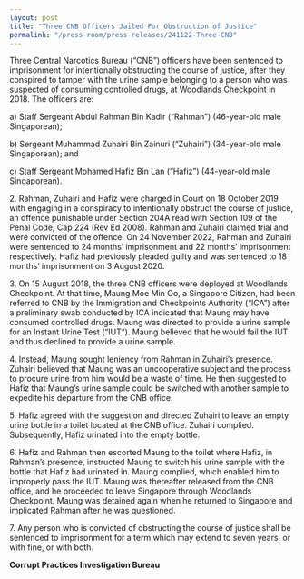 ```yaml
---
layout: post
title: "Three CNB Officers Jailed For Obstruction of Justice"
permalink: "/press-room/press-releases/241122-Three-CNB"
---
```

Three Central Narcotics Bureau (“CNB”) officers have been sentenced to imprisonment for intentionally obstructing the course of justice, after they conspired to tamper with the urine sample belonging to a person who was suspected of consuming controlled drugs, at Woodlands Checkpoint in 2018. The officers are: 

a) Staff Sergeant Abdul Rahman Bin Kadir (“Rahman”) (46-year-old male Singaporean);

b) Sergeant Muhammad Zuhairi Bin Zainuri (“Zuhairi”) (34-year-old male Singaporean); and

c) Staff Sergeant Mohamed Hafiz Bin Lan (“Hafiz”) (44-year-old male Singaporean).

2\. Rahman, Zuhairi and Hafiz were charged in Court on 18 October 2019 with engaging in a conspiracy to intentionally obstruct the course of justice, an offence punishable under Section 204A read with Section 109 of the Penal Code, Cap 224 (Rev Ed 2008). Rahman and Zuhairi claimed trial and were convicted of the offence. On 24 November 2022, Rahman and Zuhairi were sentenced to 24 months’ imprisonment and 22 months’ imprisonment respectively. Hafiz had previously pleaded guilty and was sentenced to 18 months’ imprisonment on 3 August 2020. 

3\. On 15 August 2018, the three CNB officers were deployed at Woodlands Checkpoint. At that time, Maung Moe Min Oo, a Singapore Citizen, had been referred to CNB by the Immigration and Checkpoints Authority (“ICA”) after a preliminary swab conducted by ICA indicated that Maung may have consumed controlled drugs. Maung was directed to provide a urine sample for an Instant Urine Test (“IUT”). Maung believed that he would fail the IUT and thus declined to provide a urine sample.

4\. Instead, Maung sought leniency from Rahman in Zuhairi’s presence. Zuhairi believed that Maung was an uncooperative subject and the process to procure urine from him would be a waste of time. He then suggested to Hafiz that Maung’s urine sample could be switched with another sample to expedite his departure from the CNB office. 

5\. Hafiz agreed with the suggestion and directed Zuhairi to leave an empty urine bottle in a toilet located at the CNB office. Zuhairi complied. Subsequently, Hafiz urinated into the empty bottle.

6\. Hafiz and Rahman then escorted Maung to the toilet where Hafiz, in Rahman’s presence, instructed Maung to switch his urine sample with the bottle that Hafiz had urinated in. Maung complied, which enabled him to improperly pass the IUT. Maung was thereafter released from the CNB office, and he proceeded to leave Singapore through Woodlands Checkpoint. Maung was detained again when he returned to Singapore and implicated Rahman after he was questioned. 

7\. Any person who is convicted of obstructing the course of justice shall be sentenced to imprisonment for a term which may extend to seven years, or with fine, or with both.

**Corrupt Practices Investigation Bureau**

